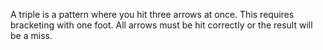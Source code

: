A triple is a pattern where you hit three arrows at once. This requires bracketing with one foot. All arrows must be hit correctly or the result will be a miss.